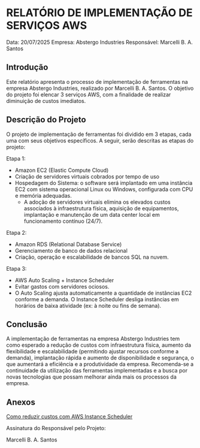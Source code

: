 # RELATÓRIO DE IMPLEMENTAÇÃO DE SERVIÇOS AWS

Data: 20/07/2025
Empresa: Abstergo Industries 
Responsável: Marcelli B. A. Santos

## Introdução
Este relatório apresenta o processo de implementação de ferramentas na empresa Abstergo Industries, realizado por Marcelli B. A. Santos. O objetivo do projeto foi elencar 3 serviços AWS, com a finalidade de realizar diminuição de custos imediatos.

## Descrição do Projeto
O projeto de implementação de ferramentas foi dividido em 3 etapas, cada uma com seus objetivos específicos. A seguir, serão descritas as etapas do projeto:

Etapa 1: 
- Amazon EC2 (Elastic Compute Cloud)
- Criação de servidores virtuais cobrados por tempo de uso
- Hospedagem do Sistema: o software será implantado em uma instância EC2 com sistema operacional Linux ou Windows, configurada com CPU e memória adequadas.
  * A adoção de servidores virtuais elimina os elevados custos associados à infraestrutura física, aquisição de equipamentos, implantação e manutenção de um data center local em funcionamento contínuo (24/7).

Etapa 2: 
- Amazon RDS (Relational Database Service)
- Gerenciamento de banco de dados relacional
- Criação, operação e escalabilidade de bancos SQL na nuvem.

Etapa 3: 
- AWS Auto Scaling + Instance Scheduler
- Evitar gastos com servidores ociosos.
- O Auto Scaling ajusta automaticamente a quantidade de instâncias EC2 conforme a demanda. O Instance Scheduler desliga instâncias em horários de baixa atividade (ex: à noite ou fins de semana).



## Conclusão
A implementação de ferramentas na empresa Abstergo Industries tem como esperado a redução de custos com infraestrutura física, aumento da flexibilidade e escalabilidade (permitindo ajustar recursos conforme a demanda), implantação rápida e aumento de disponibilidade e segurança, o que aumentará a eficiência e a produtividade da empresa. Recomenda-se a continuidade da utilização das ferramentas implementadas e a busca por novas tecnologias que possam melhorar ainda mais os processos da empresa.

## Anexos

[Como reduzir custos com AWS Instance Scheduler](https://www.darede.com.br/como-reduzir-custos-com-o-instance-scheduler/)


Assinatura do Responsável pelo Projeto:

Marcelli B. A. Santos
